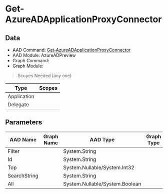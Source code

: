 # Get-AzureADApplicationProxyConnector

> 

## Data

+ AAD Command: [Get-AzureADApplicationProxyConnector](https://docs.microsoft.com/en-us/powershell/module/AzureADPreview/Get-AzureADApplicationProxyConnector)
+ AAD Module: AzureADPreview
+ Graph Command: []()
+ Graph Module: 

> Scopes Needed (any one)

|Type|Scopes|
|---|---|
|Application||
|Delegate||

## Parameters

|AAD Name|Graph Name|AAD Type|Graph Type|Infos|
|---|---|---|---|---|
|Filter||System.String|||
|Id||System.String|||
|Top||System.Nullable/System.Int32|||
|SearchString||System.String|||
|All||System.Nullable/System.Boolean|||


